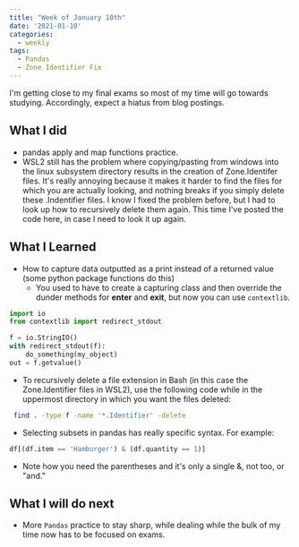 ```yaml
---
title: "Week of January 10th"
date: '2021-01-10'
categories:
  - weekly
tags:
  - Pandas
  - Zone Identifier Fix
---
```


I'm getting close to my final exams so most of my time will go towards studying. Accordingly, expect a hiatus from blog postings.

## What I did

- pandas apply and map functions practice.
- WSL2 still has the problem where copying/pasting from windows into the linux subsystem directory results in the creation of Zone.Identifer files. It's really annoying because it makes it harder to find the files for which you are actually looking, and nothing breaks if you simply delete these .Indentifier files. I know I fixed the problem before, but I had to look up how to recursively delete them again. This time I've posted the code here, in case I need to look it up again.

## What I Learned

- How to capture data outputted as a print instead of a returned value (some python package functions do this)
  - You used to have to create a capturing class and then override the dunder methods for __enter__ and __exit__, but now you can use `contextlib`.

```python
import io
from contextlib import redirect_stdout

f = io.StringIO()
with redirect_stdout(f):
    do_something(my_object)
out = f.getvalue() 
```

- To recursively delete a file extension in Bash (in this case the Zone.Identifier files in WSL2), use the following code while in the uppermost directory in which you want the files deleted:

```bash
 find . -type f -name '*.Identifier' -delete
```

- Selecting subsets in pandas has really specific syntax. For example:

```python
df[(df.item == 'Hamburger') & (df.quantity == 1)]
```

- Note how you need the parentheses and it's only a single &, not too, or "and."

## What I will do next

- More `Pandas` practice to stay sharp, while dealing while the bulk of my time now has to be focused on exams.
